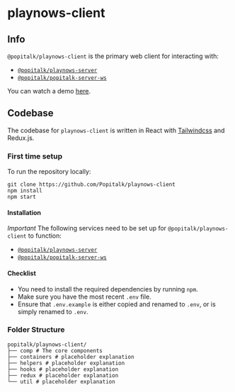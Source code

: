 # playnows-client

## Info
`@popitalk/playnows-client` is the primary web client for interacting with: 

* [`@popitalk/playnows-server`](https://github.com/Popitalk/playnows-server)
* [`@popitalk/popitalk-server-ws`](https://github.com/Popitalk/popitalk-server-ws)

You can watch a demo [here](https://placeholder.youtube.com).

## Codebase
The codebase for `playnows-client` is written in React with [Tailwindcss](https://tailwindcss.com/) and Redux.js.

### First time setup
To run the repository locally:

```
git clone https://github.com/Popitalk/playnows-client
npm install
npm start
```

#### Installation
*Important* The following services need to be set up for `@popitalk/playnows-client` to function:

* [`@popitalk/playnows-server`](https://github.com/Popitalk/playnows-server)
* [`@popitalk/popitalk-server-ws`](https://github.com/Popitalk/popitalk-server-ws)

#### Checklist

 - You need to install the required dependencies by running `npm`.
 - Make sure you have the most recent `.env` file.
 - Ensure that `.env.example` is either copied and renamed to `.env`, or is simply renamed to `.env`.

### Folder Structure
```
popitalk/playnows-client/
├── comp # The core components
├── containers # placeholder explanation
├── helpers # placeholder explanation
├── hooks # placeholder explanation
├── redux # placeholder explanation
└── util # placeholder explanation
```

